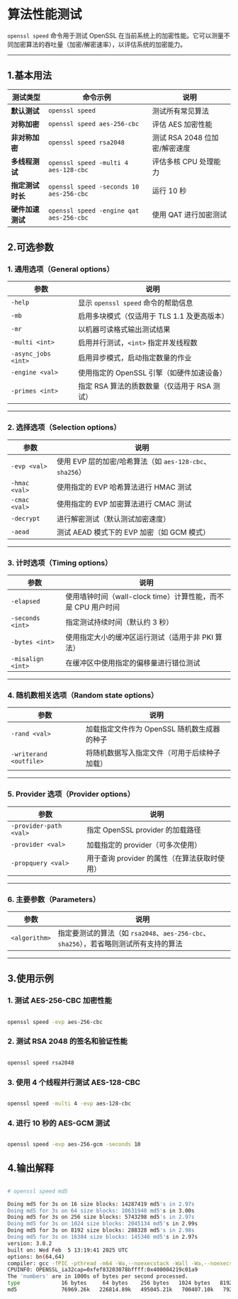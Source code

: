 # 算法性能测试

`openssl speed` 命令用于测试 OpenSSL 在当前系统上的加密性能。它可以测量不同加密算法的吞吐量（加密/解密速率），以评估系统的加密能力。

---

## 1.基本用法

| **测试类型** | **命令示例** | **说明** |
|-------------|-------------|-----------|
| **默认测试** | `openssl speed` | 测试所有常见算法 |
| **对称加密** | `openssl speed aes-256-cbc` | 评估 AES 加密性能 |
| **非对称加密** | `openssl speed rsa2048` | 测试 RSA 2048 位加密/解密速度 |
| **多线程测试** | `openssl speed -multi 4 aes-128-cbc` | 评估多核 CPU 处理能力 |
| **指定测试时长** | `openssl speed -seconds 10 aes-256-cbc` | 运行 10 秒 |
| **硬件加速测试** | `openssl speed -engine qat aes-256-cbc` | 使用 QAT 进行加密测试 |



## 2.可选参数

### **1. 通用选项（General options）**
| 参数 | 说明 |
|------|------|
| `-help` | 显示 `openssl speed` 命令的帮助信息 |
| `-mb` | 启用多块模式（仅适用于 TLS 1.1 及更高版本） |
| `-mr` | 以机器可读格式输出测试结果 |
| `-multi <int>` | 启用并行测试，`<int>` 指定并发线程数 |
| `-async_jobs <int>` | 启用异步模式，启动指定数量的作业 |
| `-engine <val>` | 使用指定的 OpenSSL 引擎（如硬件加速设备） |
| `-primes <int>` | 指定 RSA 算法的质数数量（仅适用于 RSA 测试） |

---

### **2. 选择选项（Selection options）**
| 参数 | 说明 |
|------|------|
| `-evp <val>` | 使用 EVP 层的加密/哈希算法（如 `aes-128-cbc`、`sha256`） |
| `-hmac <val>` | 使用指定的 EVP 哈希算法进行 HMAC 测试 |
| `-cmac <val>` | 使用指定的 EVP 加密算法进行 CMAC 测试 |
| `-decrypt` | 进行解密测试（默认测试加密速度） |
| `-aead` | 测试 AEAD 模式下的 EVP 加密（如 GCM 模式） |

---

### **3. 计时选项（Timing options）**
| 参数 | 说明 |
|------|------|
| `-elapsed` | 使用墙钟时间（wall-clock time）计算性能，而不是 CPU 用户时间 |
| `-seconds <int>` | 指定测试持续时间（默认约 3 秒） |
| `-bytes <int>` | 使用指定大小的缓冲区运行测试（适用于非 PKI 算法） |
| `-misalign <int>` | 在缓冲区中使用指定的偏移量进行错位测试 |

---

### **4. 随机数相关选项（Random state options）**
| 参数 | 说明 |
|------|------|
| `-rand <val>` | 加载指定文件作为 OpenSSL 随机数生成器的种子 |
| `-writerand <outfile>` | 将随机数据写入指定文件（可用于后续种子加载） |

---

### **5. Provider 选项（Provider options）**
| 参数 | 说明 |
|------|------|
| `-provider-path <val>` | 指定 OpenSSL provider 的加载路径 |
| `-provider <val>` | 加载指定的 provider（可多次使用） |
| `-propquery <val>` | 用于查询 provider 的属性（在算法获取时使用） |

---

### **6. 主要参数（Parameters）**
| 参数 | 说明 |
|------|------|
| `<algorithm>` | 指定要测试的算法（如 `rsa2048`、`aes-256-cbc`、`sha256`），若省略则测试所有支持的算法 |

---

## 3.使用示例

### **1. 测试 AES-256-CBC 加密性能**
```bash

openssl speed -evp aes-256-cbc
```

### **2. 测试 RSA 2048 的签名和验证性能**
```bash

openssl speed rsa2048
```

### **3. 使用 4 个线程并行测试 AES-128-CBC**
```bash

openssl speed -multi 4 -evp aes-128-cbc
```

### **4. 进行 10 秒的 AES-GCM 测试**
```bash

openssl speed -evp aes-256-gcm -seconds 10
```


## 4.输出解释

```bash

# openssl speed md5

Doing md5 for 3s on 16 size blocks: 14287419 md5's in 2.97s
Doing md5 for 3s on 64 size blocks: 10631948 md5's in 3.00s
Doing md5 for 3s on 256 size blocks: 5743298 md5's in 2.97s
Doing md5 for 3s on 1024 size blocks: 2045134 md5's in 2.99s
Doing md5 for 3s on 8192 size blocks: 288328 md5's in 2.98s
Doing md5 for 3s on 16384 size blocks: 145346 md5's in 2.97s
version: 3.0.2
built on: Wed Feb  5 13:19:41 2025 UTC
options: bn(64,64)
compiler: gcc -fPIC -pthread -m64 -Wa,--noexecstack -Wall -Wa,--noexecstack -g -O2 -ffile-prefix-map=/build/openssl-rEtvJl/openssl-3.0.2=. -flto=auto -ffat-lto-objects -flto=auto -ffat-lto-objects -fstack-protector-strong -Wformat -Werror=format-security -DOPENSSL_TLS_SECURITY_LEVEL=2 -DOPENSSL_USE_NODELETE -DL_ENDIAN -DOPENSSL_PIC -DOPENSSL_BUILDING_OPENSSL -DNDEBUG -Wdate-time -D_FORTIFY_SOURCE=2
CPUINFO: OPENSSL_ia32cap=0xfef83203078bffff:0x400004219c01a9
The 'numbers' are in 1000s of bytes per second processed.
type             16 bytes     64 bytes    256 bytes   1024 bytes   8192 bytes  16384 bytes
md5              76969.26k   226814.89k   495045.21k   700407.10k   792611.74k   801800.96k

```
